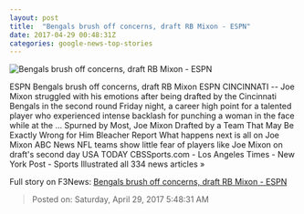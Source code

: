 ```yaml
---
layout: post
title:  "Bengals brush off concerns, draft RB Mixon - ESPN"
date: 2017-04-29 00:48:31Z
categories: google-news-top-stories
---
```


![Bengals brush off concerns, draft RB Mixon - ESPN](http://a1.espncdn.com/combiner/i?img=%2Fphoto%2F2016%2F1222%2Fr165222_1296x729_16%2D9.jpg)

ESPN Bengals brush off concerns, draft RB Mixon ESPN CINCINNATI -- Joe Mixon struggled with his emotions after being drafted by the Cincinnati Bengals in the second round Friday night, a career high point for a talented player who experienced intense backlash for punching a woman in the face while at the ... Spurned by Most, Joe Mixon Drafted by a Team That May Be Exactly Wrong for Him Bleacher Report What happens next is all on Joe Mixon ABC News NFL teams show little fear of players like Joe Mixon on draft's second day USA TODAY CBSSports.com - Los Angeles Times - New York Post - Sports Illustrated all 334 news articles »


Full story on F3News: [Bengals brush off concerns, draft RB Mixon - ESPN](http://www.f3nws.com/n/sZ2UZE)

> Posted on: Saturday, April 29, 2017 5:48:31 AM
